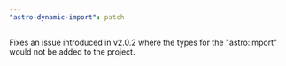 ```yaml
---
"astro-dynamic-import": patch
---
```


Fixes an issue introduced in v2.0.2 where the types for the "astro:import" would not be added to the project.
